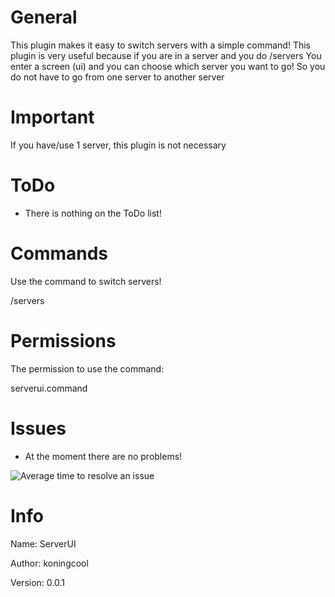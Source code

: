 # General
This plugin makes it easy to switch servers with a simple command!
This plugin is very useful because if you are in a server and you do /servers
You enter a screen (ui) and you can choose which server you want to go!
So you do not have to go from one server to another server


# Important

If you have/use 1 server, this plugin is not necessary

# ToDo

- There is nothing on the ToDo list!

# Commands

 Use the command to switch servers!

 /servers
 
# Permissions

 The permission to use the command:

 serverui.command
 
 # Issues

- At the moment there are no problems!
 
![Average time to resolve an issue](https://isitmaintained.com/badge/resolution/koningcool/ServerUI.svg)

# Info
 Name: ServerUI
 
 Author: koningcool

 Version: 0.0.1
 
 
